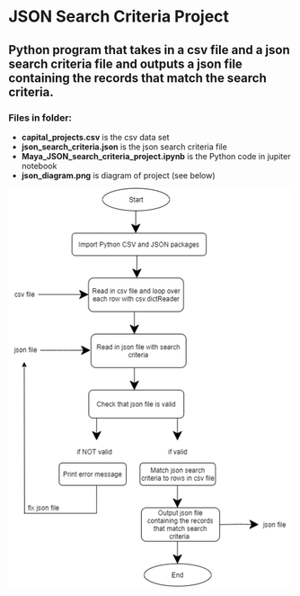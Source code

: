 # JSON Search Criteria Project

## Python program that takes in a csv file and a json search criteria file and outputs a json file containing the records that match the search criteria.

### Files in folder:

- **capital_projects.csv** is the csv data set
- **json_search_criteria.json** is the json search criteria file
- **Maya_JSON_search_criteria_project.ipynb** is the Python code in jupiter notebook
- **json_diagram.png** is diagram of project (see below)

![diagram](JSON_diagram.png)
